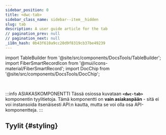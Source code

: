 ```yaml
---
sidebar_position: 0
title: <dwc-tab>
sidebar_class_name: sidebar--item__hidden
slug: tab
description: A user guide article for the tab
// pagination_prev: null
// pagination_next: null
_i18n_hash: 0b43f610a9cc20d9f8319cb37be49239
---
```

import TableBuilder from '@site/src/components/DocsTools/TableBuilder';
import FiberSmartRecordIcon from '@mui/icons-material/FiberSmartRecord';
import DocChip from '@site/src/components/DocsTools/DocChip';

<DocChip chip='shadow' />

<br />

:::info ASIAKASKOMPONENTTI
Tässä osiossa kuvataan **`<dwc-tab>`** komponentin tyylitietoja. Tämä komponentti on **vain asiakaspään** - sitä ei voi instansoida itsenäisesti API:n kautta, mutta se voi olla osa API-komponentteja.
:::

## Tyylit {#styling}

<TableBuilder name="dwc-tab" clientComponent />
